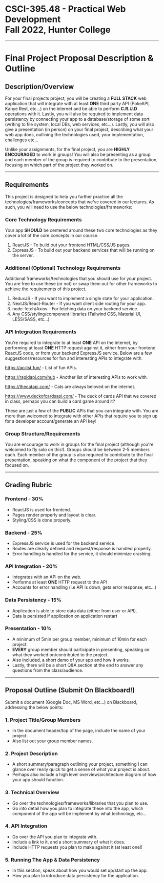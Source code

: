 # CSCI-395.48 - Practical Web Development <br/> Fall 2022, Hunter College

---

# Final Project Proposal Description & Outline

## Description/Overview

For your final projects project, you will be creating a **FULL STACK** web application that will integrate with at least **ONE** third party API (PokeAPI, Kanye Rest, etc...) on the internet and be able to perform **C.R.U.D** operations with it. Lastly, you will also be required to implement data persistency by connecting your app to a database/storage of some sort (writing to file system, local DBs, web services, etc...). Lastly, you will also give a presentation (in person) on your final project, describing what your web app does, outlining the technologies used, your implementation, challenges etc...

Unlike your assignments, for the final project, you are **HIGHLY ENCOURAGED** to work in groups! You will also be presenting as a group and each member of the group is required to contribute to the presentation, focusing on which part of the project they worked on.

---
##  Requirements

This project is designed to help you further practice all the technologies/frameworks/concepts that we've covered in our lectures. As such, you will need to use the below technologies/frameworks:

### Core Technology Requirements 
Your app **SHOULD** be centered around these two core technologies as they cover a lot of the core concepts in our course.
1. ReactJS - To build out your frontend HTML/CSS/JS pages.
2. ExpressJS - To build out your backend services that will be running on the server.

### Additional (Optional) Technology Requirements
Additional frameworks/technologies that you should use for your project. You are free to use these (or not) or swap them out for other frameworks to achieve the requirements of this project.

1. ReduxJS - If you want to implement a single state for your application.
2. NextJS/React-Router - If you want client side routing for your app.
3. node-fetch/Axios - For fetching data on your backend service.
4. Any CSS/styling/component libraries (Tailwind CSS, Material UI, LESS/SASS, etc...)

### API Integration Requirements

You're required to integrate to at least **ONE** API on the internet, by performing at least **ONE** HTTP request against it, either from your frontend ReactJS code, or from your backend ExpressJS service. Below are a few suggestions/resources for fun and interesting APIs to integrate with:

https://apilist.fun/ - List of fun APIs.

https://rapidapi.com/hub - Another list of interesting APIs to work with.

https://thecatapi.com/ - Cats are always beloved on the internet.

https://www.deckofcardsapi.com/ - The deck of cards API that we covered in class, perhaps you can build a card game around it?

These are just a few of the **PUBLIC** APIs that you can integrate with. You are more than welcomed to integrate with other APIs that require you to sign up for a developer account/generate an API key!

### Group Structure/Requirements
You are encourage to work in groups for the final project (although you're welcomed to fly solo on this!). Groups should be between 2-5 members each. Each member of the group is also required to contribute to the final presentation, speaking on what the component of the project that they focused on.

---
## Grading Rubric

### Frontend - 30%
- ReactJS is used for frontend.
- Pages render properly and layout is clear.
- Styling/CSS is done properly.

### Backend - 25%
- ExpressJS service is used for the backend service.
- Routes are clearly defined and request/response is handled properly.
- Error handling is handled for the service, it should minimize crashing.

### API Integration - 20%
- Integrates with an API on the web.
- Performs at least **ONE** HTTP request to the API
- Accounts for error handling (i.e API is down, gets error response, etc...)

### Data Persistency - 15%
- Application is able to store data data (either from user or API).
- Data is persisted if application on application restart

### Presentation - 10%
- A minimum of 5min per group member, minimum of 10min for each project.
- **EVERY** group member should participate in presenting, speaking on what they worked on/contributed to the project.
- Also included, a short demo of your app and how it works.
- Lastly, there will be a short Q&A section at the end to answer any questions from the class/audience.

---
## Proposal Outline (Submit On Blackboard!)

Submit a document (Google Doc, MS Word, etc...) on Blackboard, addressing the below points:

### 1. Project Title/Group Members
- In the document header/top of the page, include the name of your project.
- Also list out your group member names.

### 2. Project Description
- A short summary/paragraph outlining your project, something I can glance over really quick to get a sense of what your project is about.
- Perhaps also include a high level overview/architecture diagram of how your app should function.

### 3. Technical Overview
- Go over the technologies/frameworks/libraries that you plan to use.
- Go into detail how you plan to integrate these into the app, which component of the app will be implement by what technology, etc...

### 4. API Integration
- Go over the API you plan to integrate with.
- Include a link to it, and a short summary of what it does.
- Include HTTP requests you plan to make against it (at least one!)

### 5. Running The App & Data Persistency
- In this section, speak about how you would set up/start up the app.
- How you plan to introduce data persistency for the application.
